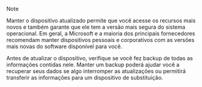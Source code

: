   > [!NOTE]
  > Manter o dispositivo atualizado permite que você acesse os recursos mais novos e também garante que ele tem a versão mais segura do sistema operacional. Em geral, a Microsoft e a maioria dos principais fornecedores recomendam manter dispositivos pessoais e corporativos com as versões mais novas do software disponível para você.

Antes de atualizar o dispositivo, verifique se você fez backup de todas as informações contidas nele. Manter um backup poderá ajudar você a recuperar seus dados se algo interromper as atualizações ou permitirá transferir as informações para um dispositivo de substituição. 
